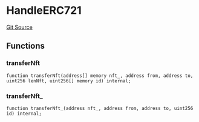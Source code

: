 # HandleERC721
[Git Source](https://github.com/pxswap-xyz/pxswap/blob/2c1b5e496d31f38806f41c98ffce3d93b591270c/src/utils/HandleERC721.sol)


## Functions
### transferNft


```solidity
function transferNft(address[] memory nft_, address from, address to, uint256 lenNft, uint256[] memory id) internal;
```

### transferNft_


```solidity
function transferNft_(address nft_, address from, address to, uint256 id) internal;
```

